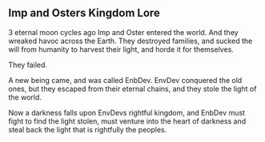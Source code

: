 ## Imp and Osters Kingdom Lore

3 eternal moon cycles ago Imp and Oster entered the world. And they wreaked havoc across the Earth. They destroyed families, and sucked the will from humanity to harvest their light, and horde it for themselves.

They failed.

A new being came, and was called EnbDev. EnvDev conquered the old ones, but they escaped from their eternal chains, and they stole the light of the world.

Now a darkness falls upon EnvDevs rightful kingdom, and EnbDev must fight to find the light stolen, must venture into the heart of darkness and steal back the light that is rightfully the peoples.